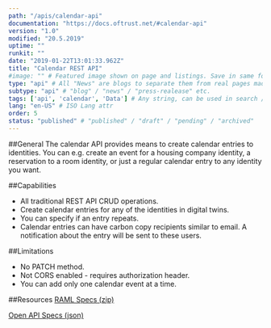 ```yaml
---
path: "/apis/calendar-api"
documentation: "https://docs.oftrust.net/#calendar-api"
version: "1.0"
modified: "20.5.2019"
uptime: ""
runkit: ""
date: "2019-01-22T13:01:33.962Z"
title: "Calendar REST API"
#image: "" # Featured image shown on page and listings. Save in same folder. Don't use svg.
type: "api" # All "News" are blogs to separate them from real pages made with MarkDown, so that they appear in blog listings etc.
subtype: "api" # "blog" / "news" / "press-realease" etc.
tags: ['api', 'calendar', 'Data'] # Any string, can be used in search / "related content"
lang: "en-US" # ISO Lang attr
order: 5
status: "published" # "published" / "draft" / "pending" / "archived"
---
```

##General
The calendar API provides means to create calendar entries to identities. You can e.g. create an event for a housing company identity, a reservation to a room identity, or just a regular calendar entry to any identity you want.

##Capabilities
* All traditional REST API CRUD operations.
* Create calendar entries for any of the identities in digital twins.
* You can specify if an entry repeats. 
* Calendar entries can have carbon copy recipients similar to email. A notification about the entry will be sent to these users.

##Limitations
* No PATCH method.
* Not CORS enabled - requires authorization header.
* You can add only one calendar event at a time. 

##Resources
[RAML Specs (zip)](https://docs.oftrust.net/specs/raml/calendar-api.zip)

[Open API Specs (json)](https://docs.oftrust.net/specs/oas/calendar-api.json)
